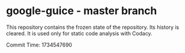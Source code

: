 # google-guice - master branch

This repository contains the frozen state of the repository.
Its history is cleared. It is used only for static code
analysis with Codacy.

Commit Time: 1734547690